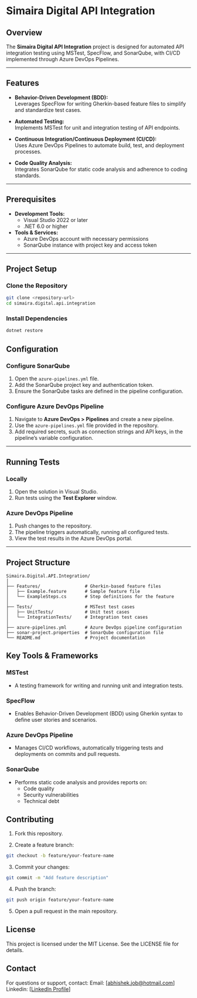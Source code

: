 # Simaira Digital API Integration  

## Overview  
The **Simaira Digital API Integration** project is designed for automated API integration testing using MSTest, SpecFlow, and SonarQube, with CI/CD implemented through Azure DevOps Pipelines.  

---

## Features  
- **Behavior-Driven Development (BDD):**  
  Leverages SpecFlow for writing Gherkin-based feature files to simplify and standardize test cases.  

- **Automated Testing:**  
  Implements MSTest for unit and integration testing of API endpoints.  

- **Continuous Integration/Continuous Deployment (CI/CD):**  
  Uses Azure DevOps Pipelines to automate build, test, and deployment processes.  

- **Code Quality Analysis:**  
  Integrates SonarQube for static code analysis and adherence to coding standards.  

---

## Prerequisites  
- **Development Tools:**  
  - Visual Studio 2022 or later  
  - .NET 6.0 or higher  
- **Tools & Services:**  
  - Azure DevOps account with necessary permissions  
  - SonarQube instance with project key and access token  

---

## Project Setup  

### Clone the Repository  
```bash
git clone <repository-url>
cd simaira.digital.api.integration
```

### Install Dependencies
```bash
dotnet restore
```

## Configuration  

### Configure SonarQube  
1. Open the `azure-pipelines.yml` file.  
2. Add the SonarQube project key and authentication token.  
3. Ensure the SonarQube tasks are defined in the pipeline configuration.  

### Configure Azure DevOps Pipeline  
1. Navigate to **Azure DevOps > Pipelines** and create a new pipeline.  
2. Use the `azure-pipelines.yml` file provided in the repository.  
3. Add required secrets, such as connection strings and API keys, in the pipeline’s variable configuration.  

---

## Running Tests  

### Locally  
1. Open the solution in Visual Studio.  
2. Run tests using the **Test Explorer** window.  

### Azure DevOps Pipeline  
1. Push changes to the repository.  
2. The pipeline triggers automatically, running all configured tests.  
3. View the test results in the Azure DevOps portal.  

---

## Project Structure  
```plaintext
Simaira.Digital.API.Integration/
│
├── Features/                 # Gherkin-based feature files
│   ├── Example.feature       # Sample feature file
│   └── ExampleSteps.cs       # Step definitions for the feature
│
├── Tests/                    # MSTest test cases
│   ├── UnitTests/            # Unit test cases
│   └── IntegrationTests/     # Integration test cases
│
├── azure-pipelines.yml       # Azure DevOps pipeline configuration
├── sonar-project.properties  # SonarQube configuration file
└── README.md                 # Project documentation
```
## Key Tools & Frameworks  

### MSTest  
- A testing framework for writing and running unit and integration tests.  

### SpecFlow  
- Enables Behavior-Driven Development (BDD) using Gherkin syntax to define user stories and scenarios.  

### Azure DevOps Pipeline  
- Manages CI/CD workflows, automatically triggering tests and deployments on commits and pull requests.  

### SonarQube  
- Performs static code analysis and provides reports on:  
  - Code quality  
  - Security vulnerabilities  
  - Technical debt
 
## Contributing
1. Fork this repository.

2. Create a feature branch:
```bash
git checkout -b feature/your-feature-name
```

3. Commit your changes:
```bash
git commit -m "Add feature description"
```

4. Push the branch:
```bash
git push origin feature/your-feature-name
```

5. Open a pull request in the main repository.


## License
This project is licensed under the MIT License. See the LICENSE file for details.


## Contact
For questions or support, contact:
Email: [abhishek.job@hotmail.com]
Linkedin: [[LinkedIn Profile](https://www.linkedin.com/in/firstcrazydeveloper/)]





